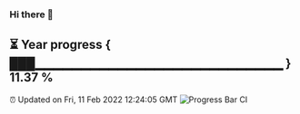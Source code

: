 ### Hi there 👋
⏳ Year progress { ███▁▁▁▁▁▁▁▁▁▁▁▁▁▁▁▁▁▁▁▁▁▁▁▁▁▁▁ } 11.37 %
---
⏰ Updated on Fri, 11 Feb 2022 12:24:05 GMT
![Progress Bar CI](https://github.com/liununu/liununu/workflows/Progress%20Bar%20CI/badge.svg)
